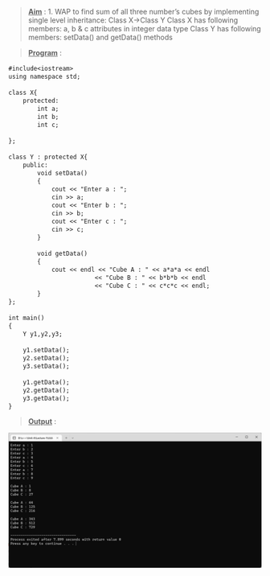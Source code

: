 ><u>**Aim**</u> : 1. WAP to find sum of all three number’s cubes by
implementing single level inheritance: Class X->Class Y
Class X has following members: a, b & c attributes in
integer data type
Class Y has following members: setData() and
getData() methods

><u>**Program**</u> : 

    #include<iostream>
    using namespace std;

    class X{
        protected:
            int a;
            int b;
            int c;
        
    };

    class Y : protected X{
        public:
            void setData()
            {
                cout << "Enter a : ";
                cin >> a;
                cout << "Enter b : ";
                cin >> b;
                cout << "Enter c : ";
                cin >> c;
            }	
            
            void getData()
            {
                cout << endl << "Cube A : " << a*a*a << endl
                            << "Cube B : " << b*b*b << endl
                            << "Cube C : " << c*c*c << endl;
            }
    };

    int main()
    {
        Y y1,y2,y3;
        
        y1.setData();
        y2.setData();
        y3.setData();
        
        y1.getData();
        y2.getData();
        y3.getData();
    }

><u>**Output**</u> : 

![Error Text](https://github.com/Bonikadesai/Cpp/blob/master/Unit-6/Lecture-1/Image/UL-6_1/Screenshot_20221226_095342.png)

<br>